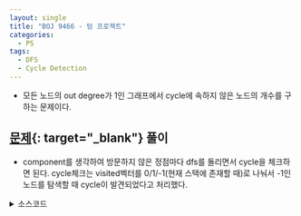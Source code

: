 ```yaml
---
layout: single
title: "BOJ 9466 - 텀 프로젝트"
categories:
  - PS
tags:
  - DFS
  - Cycle Detection
---
```

- 모든 노드의 out degree가 1인 그래프에서 cycle에 속하지 않은 노드의 개수를 구하는 문제이다.

## [문제](https://www.acmicpc.net/problem/9466){: target="_blank"} 풀이
- component를 생각하여 방문하지 않은 정점마다 dfs를 돌리면서 cycle을 체크하면 된다. cycle체크는 visited벡터를 0/1/-1(현재 스택에 존재할 때)로 나눠서 -1인 노드를 탐색할 때 cycle이 발견되었다고 처리했다.

<details markdown="1">
<summary>소스코드</summary>
```cpp
#include<cstdio>
#include<vector>
#include<stack>
using namespace std;
typedef vector<int> vi;

int main()
{
	int t, n;
	vi res;
	scanf("%d", &t);
	while(t--){
		scanf("%d", &n);
		int cidx=0, gidx=1;
		vi g(n), visited(n, 0), group(n, 0);
		for(int i=0;i<n;i++){
			int t;
			scanf("%d", &t);
			g[i]=--t;
		}
		
		while(cidx!=n){
			if(visited[cidx]!=0){
				cidx++;
				continue;
			}
			stack<int> st;
			st.push(cidx);
			visited[cidx]=-1;
			while(!st.empty()){
				int next=g[st.top()];
				if(visited[next]==0){
					st.push(next);
					visited[next]=-1;
				}
				else if(visited[next]==-1){
					while(st.top()!=next){
						group[st.top()]=gidx;
						visited[st.top()]=1;
						st.pop();
					}
					group[next]=gidx;
					visited[next]=1;
					st.pop();
				}
				else{
					while(!st.empty()){
						visited[st.top()]=1;
						st.pop();
					}
				}
			}
			cidx++;
		}
		gidx++;
		int nogcnt=0;
		for(int i=0;i<n;i++) if(group[i]==0) nogcnt++;
		res.push_back(nogcnt);
	}
	for(int i=0;i<res.size();i++) printf("%d\n", res[i]);
}
```
</details> 

## 풀고나서
- cidx를 사용하지 않고 `int isempty(vi& visited)`라는 함수를 따로 만들어서 components처리하는 두 번째 while문을 ```cpp while(isempty(visited)!=-1)```로 돌렸었는데 이것때문에 시간초과가 나는 것을 어디서 무한루프가 도나 착각했었다.  
`priority queue`를 쓸 방법을 생각하다가 그냥 인덱스로 `while`문을 돌리면서 `visited`의 값을 처음에 확인하면 된다는 것을 깨달았다. 탐색 구현할 때마다 헷갈리지 않게 적어놔야겠다.

- **component 시작점을 찾을 때는 그냥 인덱스로 visited 체크하면서 돌리면 된다**